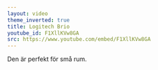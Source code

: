 ```yaml
---
layout: video
theme_inverted: true
title: Logitech Brio
youtube_id: F1XllKVw8GA
src: https://www.youtube.com/embed/F1XllKVw8GA
---
```

Den är perfekt för små rum.
